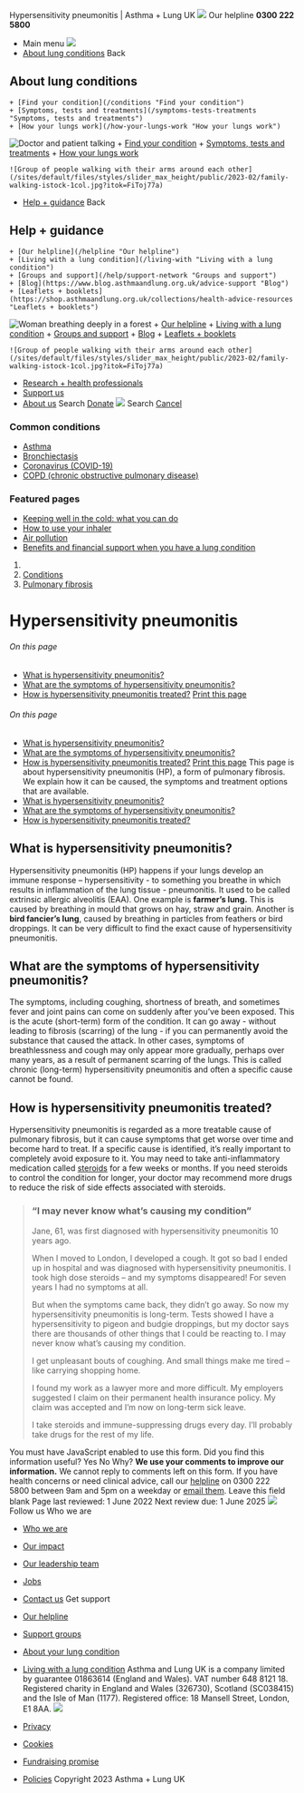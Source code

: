 
Hypersensitivity pneumonitis | Asthma + Lung UK
 [![](/themes/custom/asthma-lung-uk/images/aluk-logo.png)](/ "Homepage")
 Our helpline **0300 222 5800**
* Main menu
![](/wingsuit/asthma-lung-uk/images/aluk-logo.png)
* [About lung conditions](#about "About lung conditions")
 Back
 
## About lung conditions
	+ [Find your condition](/conditions "Find your condition")
	+ [Symptoms, tests and treatments](/symptoms-tests-treatments "Symptoms, tests and treatments")
	+ [How your lungs work](/how-your-lungs-work "How your lungs work")
![Doctor and patient talking](/sites/default/files/styles/slider_max_height/public/2023-02/119589.jpg?itok=IfMKqhqJ)
	+ [Find your condition](/conditions)
	+ [Symptoms, tests and treatments](/symptoms-tests-treatments)
	+ [How your lungs work](/how-your-lungs-work)
	
	
	![Group of people walking with their arms around each other](/sites/default/files/styles/slider_max_height/public/2023-02/family-walking-istock-1col.jpg?itok=FiToj77a)
* [Help + guidance](#get-support "Help + guidance")
 Back
 
## Help + guidance
	+ [Our helpline](/helpline "Our helpline")
	+ [Living with a lung condition](/living-with "Living with a lung condition")
	+ [Groups and support](/help/support-network "Groups and support")
	+ [Blog](https://www.blog.asthmaandlung.org.uk/advice-support "Blog")
	+ [Leaflets + booklets](https://shop.asthmaandlung.org.uk/collections/health-advice-resources "Leaflets + booklets")
![Woman breathing deeply in a forest](/sites/default/files/styles/slider_max_height/public/2023-02/A%2BLUK%20Generic73.jpg?itok=IY-jWei3)
	+ [Our helpline](/helpline)
	+ [Living with a lung condition](/living-with)
	+ [Groups and support](/help/support-network)
	+ [Blog](https://www.blog.asthmaandlung.org.uk/advice-support)
	+ [Leaflets + booklets](https://shop.asthmaandlung.org.uk/collections/health-advice-resources "Leaflets and booklets about lung conditions")
	
	
	![Group of people walking with their arms around each other](/sites/default/files/styles/slider_max_height/public/2023-02/family-walking-istock-1col.jpg?itok=FiToj77a)
* [Research + health professionals](/research-health-professionals "Research + health professionals")
* [Support us](/support-us "Support us")
* [About us](/about-us "About us")
Search
[Donate](https://action.asthmaandlung.org.uk/page/99720/donate/1?ea_tracking_id=General_WebsiteALUK_Header_Regular "Donate") 
 [![](/themes/custom/asthma-lung-uk/images/aluk-logo.png)](/ "Homepage")
Search
[Cancel](#)
### Common conditions
* [Asthma](/conditions/asthma)
* [Bronchiectasis](/conditions/bronchiectasis)
* [Coronavirus (COVID-19)](/conditions/coronavirus)
* [COPD (chronic obstructive pulmonary disease)](/conditions/copd-chronic-obstructive-pulmonary-disease)
### Featured pages
* [Keeping well in the cold: what you can do](/living-with/cold-weather)
* [How to use your inhaler](/living-with/inhaler-videos)
* [Air pollution](/living-with/air-pollution)
* [Benefits and financial support when you have a lung condition](/living-with/benefits)
1. 
3. [Conditions](/conditions)
5. [Pulmonary fibrosis](/conditions/pulmonary-fibrosis)
# Hypersensitivity pneumonitis
###### On this page
* [What is hypersensitivity pneumonitis?](#what-is-it)
* [What are the symptoms of hypersensitivity pneumonitis?](#symptoms)
* [How is hypersensitivity pneumonitis treated?](#treatment)
[Print this page](javascript:window.print();) 
###### On this page
* [What is hypersensitivity pneumonitis?](#what-is-it)
* [What are the symptoms of hypersensitivity pneumonitis?](#symptoms)
* [How is hypersensitivity pneumonitis treated?](#treatment)
[Print this page](javascript:window.print();) 
This page is about hypersensitivity pneumonitis (HP), a form of pulmonary fibrosis. We explain how it can be caused, the symptoms and treatment options that are available.
* [What is hypersensitivity pneumonitis?](#what-is-it)
* [What are the symptoms of hypersensitivity pneumonitis?](#symptoms)
* [How is hypersensitivity pneumonitis treated?](#treatment)
## What is hypersensitivity pneumonitis?
Hypersensitivity pneumonitis (HP) happens if your lungs develop an immune response – hypersensitivity - to something you breathe in which results in inflammation of the lung tissue - pneumonitis. It used to be called extrinsic allergic alveolitis (EAA).
One example is **farmer’s lung.** This is caused by breathing in mould that grows on hay, straw and grain. Another is **bird fancier’s lung**, caused by breathing in particles from feathers or bird droppings. It can be very difficult to find the exact cause of hypersensitivity pneumonitis.
## What are the symptoms of hypersensitivity pneumonitis?
The symptoms, including coughing, shortness of breath, and sometimes fever and joint pains can come on suddenly after you’ve been exposed. This is the acute (short-term) form of the condition. It can go away - without leading to fibrosis (scarring) of the lung - if you can permanently avoid the substance that caused the attack.
In other cases, symptoms of breathlessness and cough may only appear more gradually, perhaps over many years, as a result of permanent scarring of the lungs. This is called chronic (long-term) hypersensitivity pneumonitis and often a specific cause cannot be found. 
## How is hypersensitivity pneumonitis treated?
Hypersensitivity pneumonitis is regarded as a more treatable cause of pulmonary fibrosis, but it can cause symptoms that get worse over time and become hard to treat.
If a specific cause is identified, it’s really important to completely avoid exposure to it.
You may need to take anti-inflammatory medication called [steroids](https://www.nhs.uk/conditions/steroids/) for a few weeks or months. If you need steroids to control the condition for longer, your doctor may recommend more drugs to reduce the risk of side effects associated with steroids.
> ###  “I may never know what’s causing my condition”
> 
> 
> Jane, 61, was first diagnosed with hypersensitivity pneumonitis 10 years ago.
> 
> 
> When I moved to London, I developed a cough. It got so bad I ended up in hospital and was diagnosed with hypersensitivity pneumonitis. I took high dose steroids – and my symptoms disappeared! For seven years I had no symptoms at all. 
> 
> 
> But when the symptoms came back, they didn’t go away. So now my hypersensitivity pneumonitis is long-term. Tests showed I have a hypersensitivity to pigeon and budgie droppings, but my doctor says there are thousands of other things that I could be reacting to. I may never know what’s causing my condition.
> 
> 
> I get unpleasant bouts of coughing. And small things make me tired – like carrying shopping home. 
> 
> 
> I found my work as a lawyer more and more difficult. My employers suggested I claim on their permanent health insurance policy. My claim was accepted and I’m now on long-term sick leave.
> 
> 
> I take steroids and immune-suppressing drugs every day. I’ll probably take drugs for the rest of my life.
> 
> 
> 
You must have JavaScript enabled to use this form.
Did you find this information useful?
Yes
No
Why?
**We use your comments to improve our information.** We cannot reply to comments left on this form. If you have health concerns or need clinical advice, call our [helpline](/helpline) on 0300 222 5800 between 9am and 5pm on a weekday or [email them](/helpline).
Leave this field blank
Page last reviewed: 
1 June 2022
Next review due: 
1 June 2025
 [![](/sites/default/files/2023-01/footer-logo%20%281%29.png)](/ "Homepage")
Follow us
 Who we are
 
* [Who we are](/about-us/who-we-are)
* [Our impact](/about-us/our-impact)
* [Our leadership team](/about-us/our-leadership-team)
* [Jobs](/work-us)
* [Contact us](/about-us/contact-us)
 Get support
 
* [Our helpline](/helpline)
* [Support groups](/help/support-network)
* [About your lung condition](/conditions)
* [Living with a lung condition](/living-with)
Asthma and Lung UK is a company limited by guarantee 01863614 (England and Wales). VAT number 648 8121 18.
Registered charity in England and Wales (326730), Scotland (SC038415) and the Isle of Man (1177). Registered office: 18 Mansell Street, London, E1 8AA.
[![](/sites/default/files/2023-01/reg-logo%20%281%29.png)](https://www.fundraisingregulator.org.uk)
![]()
![]()
* [Privacy](/privacy-policy)
* [Cookies](/cookies-how-we-use-them)
* [Fundraising promise](/fundraising-promise)
* [Policies](/about-us/policies)
 Copyright 2023 Asthma + Lung UK
 
